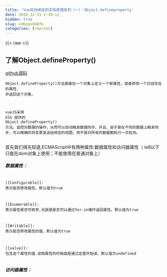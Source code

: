 ```yaml
---
title: 'Vue双向绑定的实现原理系列（一）：Object.defineproperty' 
date: 2018-12-15 2:30:11
hidden: true
slug: ndbzgvd48fe
categories: [reprint]
---
```


{{< raw >}}

                    
<h2 id="articleHeader0">了解Object.defineProperty()</h2>
<p><a href="https://github.com/fypShirley/vue_Source_analysis/tree/master/0_defineProperty" rel="nofollow noreferrer" target="_blank"> github源码 </a><br></p>
<div class="widget-codetool" style="display:none;">
      <div class="widget-codetool--inner">
      <span class="selectCode code-tool" data-toggle="tooltip" data-placement="top" title="" data-original-title="全选"></span>
      <span type="button" class="copyCode code-tool" data-toggle="tooltip" data-placement="top" data-clipboard-text="Object.defineProperty()方法直接在一个对象上定义一个新属性，或者修改一个已经存在的属性， 并返回这个对象。

vueJS采用 ES5 提供的 Object.defineProperty() 方法，监控对数据的操作，从而可以自动触发数据同步。并且，由于是在不同的数据上触发同步，可以精确的将变更发送给绑定的视图，而不是对所有的数据都执行一次检测。
" title="" data-original-title="复制"></span>
      <span type="button" class="saveToNote code-tool" data-toggle="tooltip" data-placement="top" title="" data-original-title="放进笔记"></span>
      </div>
      </div><pre class="hljs css"><code><span class="hljs-selector-tag">Object</span><span class="hljs-selector-class">.defineProperty</span>()方法直接在一个对象上定义一个新属性，或者修改一个已经存在的属性， 并返回这个对象。

<span class="hljs-selector-tag">vueJS</span>采用 <span class="hljs-selector-tag">ES5</span> 提供的 <span class="hljs-selector-tag">Object</span><span class="hljs-selector-class">.defineProperty</span>() 方法，监控对数据的操作，从而可以自动触发数据同步。并且，由于是在不同的数据上触发同步，可以精确的将变更发送给绑定的视图，而不是对所有的数据都执行一次检测。
</code></pre>
<p>首先我们得先知道,ECMAScript中有两种属性:数据属性和访问器属性（ ie8以下只能在dom对象上使用；不能使用在普通对象上）</p>
<h5>数据属性：</h5>
<div class="widget-codetool" style="display:none;">
      <div class="widget-codetool--inner">
      <span class="selectCode code-tool" data-toggle="tooltip" data-placement="top" title="" data-original-title="全选"></span>
      <span type="button" class="copyCode code-tool" data-toggle="tooltip" data-placement="top" data-clipboard-text="  [[Configurable]]: 表示能否修改属性。默认值为true

  [[Enumerable]]: 表示属性是否可枚举,也就是是否可以通过for-in循环返回属性。默认值为true

  [[Writable]]: 表示能否修改属性的值。默认值为true

  [[value]]: 包含这个属性的值.读取属性的时候就是通过这里开始读。默认值为undefined" title="" data-original-title="复制"></span>
      <span type="button" class="saveToNote code-tool" data-toggle="tooltip" data-placement="top" title="" data-original-title="放进笔记"></span>
      </div>
      </div><pre class="hljs lua"><code>  <span class="hljs-string">[[Configurable]]</span>: 表示能否修改属性。默认值为<span class="hljs-literal">true</span>

  <span class="hljs-string">[[Enumerable]]</span>: 表示属性是否可枚举,也就是是否可以通过<span class="hljs-keyword">for</span>-<span class="hljs-keyword">in</span>循环返回属性。默认值为<span class="hljs-literal">true</span>

  <span class="hljs-string">[[Writable]]</span>: 表示能否修改属性的值。默认值为<span class="hljs-literal">true</span>

  <span class="hljs-string">[[value]]</span>: 包含这个属性的值.读取属性的时候就是通过这里开始读。默认值为undefined</code></pre>
<h5>访问器属性：</h5>
<div class="widget-codetool" style="display:none;">
      <div class="widget-codetool--inner">
      <span class="selectCode code-tool" data-toggle="tooltip" data-placement="top" title="" data-original-title="全选"></span>
      <span type="button" class="copyCode code-tool" data-toggle="tooltip" data-placement="top" data-clipboard-text="   [[Configurable]]: 表示能否修改属性。默认值为true

   [[Enumerable]]: 表示属性是否可枚举,也就是是否可以通过for-in循环返回属性。默认值为true

   [[Get]]: 在读取属性时调用的函数，默认时undefined

   [[Set]]: 在设置属性时调用的函数，默认时undefined

    我们要是想修改默认属性的值就可以使用：Object.defineProperty(obj,prop,descriptor);" title="" data-original-title="复制"></span>
      <span type="button" class="saveToNote code-tool" data-toggle="tooltip" data-placement="top" title="" data-original-title="放进笔记"></span>
      </div>
      </div><pre class="hljs lua"><code>   <span class="hljs-string">[[Configurable]]</span>: 表示能否修改属性。默认值为<span class="hljs-literal">true</span>

   <span class="hljs-string">[[Enumerable]]</span>: 表示属性是否可枚举,也就是是否可以通过<span class="hljs-keyword">for</span>-<span class="hljs-keyword">in</span>循环返回属性。默认值为<span class="hljs-literal">true</span>

   <span class="hljs-string">[[Get]]</span>: 在读取属性时调用的函数，默认时undefined

   <span class="hljs-string">[[Set]]</span>: 在设置属性时调用的函数，默认时undefined

    我们要是想修改默认属性的值就可以使用：Object.defineProperty(obj,prop,descriptor);</code></pre>
<h3 id="articleHeader1">1.基本用法：</h3>
<div class="widget-codetool" style="display:none;">
      <div class="widget-codetool--inner">
      <span class="selectCode code-tool" data-toggle="tooltip" data-placement="top" title="" data-original-title="全选"></span>
      <span type="button" class="copyCode code-tool" data-toggle="tooltip" data-placement="top" data-clipboard-text="var a= {}
Object.defineProperty(a,&quot;b&quot;,{
    value:123
});
console.log(a.b);//123
" title="" data-original-title="复制"></span>
      <span type="button" class="saveToNote code-tool" data-toggle="tooltip" data-placement="top" title="" data-original-title="放进笔记"></span>
      </div>
      </div><pre class="hljs javascript"><code><span class="hljs-keyword">var</span> a= {}
<span class="hljs-built_in">Object</span>.defineProperty(a,<span class="hljs-string">"b"</span>,{
    <span class="hljs-attr">value</span>:<span class="hljs-number">123</span>
});
<span class="hljs-built_in">console</span>.log(a.b);<span class="hljs-comment">//123</span>
</code></pre>
<h3 id="articleHeader2">2.参数介绍：</h3>
<div class="widget-codetool" style="display:none;">
      <div class="widget-codetool--inner">
      <span class="selectCode code-tool" data-toggle="tooltip" data-placement="top" title="" data-original-title="全选"></span>
      <span type="button" class="copyCode code-tool" data-toggle="tooltip" data-placement="top" data-clipboard-text=" 第一个参数obj：目标对象a

 第二个参数prop：需要定义的属性或方法的名字&quot;b&quot;

 第二个参数descriptor：目标属性所拥有的特性" title="" data-original-title="复制"></span>
      <span type="button" class="saveToNote code-tool" data-toggle="tooltip" data-placement="top" title="" data-original-title="放进笔记"></span>
      </div>
      </div><pre class="hljs stylus"><code> 第一个参数obj：目标对象<span class="hljs-selector-tag">a</span>

 第二个参数prop：需要定义的属性或方法的名字<span class="hljs-string">"b"</span>

 第二个参数descriptor：目标属性所拥有的特性</code></pre>
<h4>2.1 第三个参数的取值介绍（descriptor）</h4>
<div class="widget-codetool" style="display:none;">
      <div class="widget-codetool--inner">
      <span class="selectCode code-tool" data-toggle="tooltip" data-placement="top" title="" data-original-title="全选"></span>
      <span type="button" class="copyCode code-tool" data-toggle="tooltip" data-placement="top" data-clipboard-text="    value：属性的值

    writable：如果为false，属性的值就不能被重写,只能为只读了

    configurable：总开关，一旦为false，就不能再设置他的（value，writable，configurable）

    enumerable：是否能在for...in循环中遍历出来或在Object.keys中列举出来。

    get：后面介绍

    set：后面介绍

    注意：在 descriptor 中不能同时设置访问器（get 和 set）和 wriable 或 value，否则会错，就是说用 get 和 set，就不能用 writable 或 value 中的任何一个

在基本用法里只设置了value,没有设置别的，可以简单的理解为（暂时这样理解）它会默认帮我们把writable，configurable，enumerable。都设上值，而且值还都是false。（仅限于第一次设置的时候）,等同于以下代码：

    var a = {}; 
    Object.defineProperty(a, 'b', {
         value: 123, 
         writable: false, 
         enumerable: false, 
         configurable: false 
    }); 
    console.log(a.b); //123" title="" data-original-title="复制"></span>
      <span type="button" class="saveToNote code-tool" data-toggle="tooltip" data-placement="top" title="" data-original-title="放进笔记"></span>
      </div>
      </div><pre class="bash hljs"><code class="bash">    value：属性的值

    writable：如果为<span class="hljs-literal">false</span>，属性的值就不能被重写,只能为只读了

    configurable：总开关，一旦为<span class="hljs-literal">false</span>，就不能再设置他的（value，writable，configurable）

    enumerable：是否能在for...in循环中遍历出来或在Object.keys中列举出来。

    get：后面介绍

    <span class="hljs-built_in">set</span>：后面介绍

    注意：在 descriptor 中不能同时设置访问器（get 和 <span class="hljs-built_in">set</span>）和 wriable 或 value，否则会错，就是说用 get 和 <span class="hljs-built_in">set</span>，就不能用 writable 或 value 中的任何一个

在基本用法里只设置了value,没有设置别的，可以简单的理解为（暂时这样理解）它会默认帮我们把writable，configurable，enumerable。都设上值，而且值还都是<span class="hljs-literal">false</span>。（仅限于第一次设置的时候）,等同于以下代码：

    var a = {}; 
    Object.defineProperty(a, <span class="hljs-string">'b'</span>, {
         value: 123, 
         writable: <span class="hljs-literal">false</span>, 
         enumerable: <span class="hljs-literal">false</span>, 
         configurable: <span class="hljs-literal">false</span> 
    }); 
    console.log(a.b); //123</code></pre>
<h4>2.1.1 configurable介绍</h4>
<div class="widget-codetool" style="display:none;">
      <div class="widget-codetool--inner">
      <span class="selectCode code-tool" data-toggle="tooltip" data-placement="top" title="" data-original-title="全选"></span>
      <span type="button" class="copyCode code-tool" data-toggle="tooltip" data-placement="top" data-clipboard-text="总开关，第一次设置 false 之后，，第二次什么设置也不行了：
也就是说,你可以使用Object.defineProperty()方法无限修改同一个属性,但是当把configurable改为false之后就有限制了

var a = {};
Object.defineProperty(a, 'b', { 
    configurable: false
}); 
Object.defineProperty(a, 'b',{ 
    configurable: true 
});
//报错：Uncaught TypeError: Cannot redefine property: b(…) 
" title="" data-original-title="复制"></span>
      <span type="button" class="saveToNote code-tool" data-toggle="tooltip" data-placement="top" title="" data-original-title="放进笔记"></span>
      </div>
      </div><pre class="hljs dart"><code>总开关，第一次设置 <span class="hljs-keyword">false</span> 之后，，第二次什么设置也不行了：
也就是说,你可以使用<span class="hljs-built_in">Object</span>.defineProperty()方法无限修改同一个属性,但是当把configurable改为<span class="hljs-keyword">false</span>之后就有限制了

<span class="hljs-keyword">var</span> a = {};
<span class="hljs-built_in">Object</span>.defineProperty(a, <span class="hljs-string">'b'</span>, { 
    configurable: <span class="hljs-keyword">false</span>
}); 
<span class="hljs-built_in">Object</span>.defineProperty(a, <span class="hljs-string">'b'</span>,{ 
    configurable: <span class="hljs-keyword">true</span> 
});
<span class="hljs-comment">//报错：Uncaught TypeError: Cannot redefine property: b(…) </span>
</code></pre>
<h4>2.1.2 writable介绍</h4>
<div class="widget-codetool" style="display:none;">
      <div class="widget-codetool--inner">
      <span class="selectCode code-tool" data-toggle="tooltip" data-placement="top" title="" data-original-title="全选"></span>
      <span type="button" class="copyCode code-tool" data-toggle="tooltip" data-placement="top" data-clipboard-text="var a = {}; 
Object.defineProperty(a, 'b', { 
    value: 123,
    writable: false //只读
});
console.log(a.b); // 打印 123 
a.b = 124; // 没有错误抛出（在严格模式下会抛出，即使之前已经有相同的值） 
console.log(a.b); // 打印 123， 赋值不起作用。
" title="" data-original-title="复制"></span>
      <span type="button" class="saveToNote code-tool" data-toggle="tooltip" data-placement="top" title="" data-original-title="放进笔记"></span>
      </div>
      </div><pre class="hljs javascript"><code><span class="hljs-keyword">var</span> a = {}; 
<span class="hljs-built_in">Object</span>.defineProperty(a, <span class="hljs-string">'b'</span>, { 
    <span class="hljs-attr">value</span>: <span class="hljs-number">123</span>,
    <span class="hljs-attr">writable</span>: <span class="hljs-literal">false</span> <span class="hljs-comment">//只读</span>
});
<span class="hljs-built_in">console</span>.log(a.b); <span class="hljs-comment">// 打印 123 </span>
a.b = <span class="hljs-number">124</span>; <span class="hljs-comment">// 没有错误抛出（在严格模式下会抛出，即使之前已经有相同的值） </span>
<span class="hljs-built_in">console</span>.log(a.b); <span class="hljs-comment">// 打印 123， 赋值不起作用。</span>
</code></pre>
<h4>2.1.3 enumerable介绍</h4>
<div class="widget-codetool" style="display:none;">
      <div class="widget-codetool--inner">
      <span class="selectCode code-tool" data-toggle="tooltip" data-placement="top" title="" data-original-title="全选"></span>
      <span type="button" class="copyCode code-tool" data-toggle="tooltip" data-placement="top" data-clipboard-text="var a = {}
    Object.defineProperty(a,&quot;b&quot;,{
        value:3445,
        enumerable:true
});
console.log(Object.keys(a));// 打印[&quot;b&quot;]

//改成false:

var a = {}
    Object.defineProperty(a,&quot;b&quot;,{
        value:3445,
        enumerable:false
});
console.log(Object.keys(a));// 打印[]
" title="" data-original-title="复制"></span>
      <span type="button" class="saveToNote code-tool" data-toggle="tooltip" data-placement="top" title="" data-original-title="放进笔记"></span>
      </div>
      </div><pre class="hljs javascript"><code><span class="hljs-keyword">var</span> a = {}
    <span class="hljs-built_in">Object</span>.defineProperty(a,<span class="hljs-string">"b"</span>,{
        <span class="hljs-attr">value</span>:<span class="hljs-number">3445</span>,
        <span class="hljs-attr">enumerable</span>:<span class="hljs-literal">true</span>
});
<span class="hljs-built_in">console</span>.log(<span class="hljs-built_in">Object</span>.keys(a));<span class="hljs-comment">// 打印["b"]</span>

<span class="hljs-comment">//改成false:</span>

<span class="hljs-keyword">var</span> a = {}
    <span class="hljs-built_in">Object</span>.defineProperty(a,<span class="hljs-string">"b"</span>,{
        <span class="hljs-attr">value</span>:<span class="hljs-number">3445</span>,
        <span class="hljs-attr">enumerable</span>:<span class="hljs-literal">false</span>
});
<span class="hljs-built_in">console</span>.log(<span class="hljs-built_in">Object</span>.keys(a));<span class="hljs-comment">// 打印[]</span>
</code></pre>
<h4>2.1.4 set &amp; get</h4>
<div class="widget-codetool" style="display:none;">
      <div class="widget-codetool--inner">
      <span class="selectCode code-tool" data-toggle="tooltip" data-placement="top" title="" data-original-title="全选"></span>
      <span type="button" class="copyCode code-tool" data-toggle="tooltip" data-placement="top" data-clipboard-text="访问器属性不能直接定义!只能通过Object.defineProperty()来定义：
var a= {}
Object.defineProperty(a,&quot;b&quot;,{
    set:function(newValue){
        console.log(&quot;赋值是:&quot;+newValue)
    },
    get:function(){
        console.log(&quot;取值:&quot;)
        return 2 //注意这里，我硬编码返回2
    }
});
a.b =1; //赋值是: 1
console.log(a.b) ;   //取值  2  

简单来说，这个 b 赋值或者取值的时候会分别触发 set 和 get 对应的函数

" title="" data-original-title="复制"></span>
      <span type="button" class="saveToNote code-tool" data-toggle="tooltip" data-placement="top" title="" data-original-title="放进笔记"></span>
      </div>
      </div><pre class="hljs typescript"><code>访问器属性不能直接定义!只能通过<span class="hljs-built_in">Object</span>.defineProperty()来定义：
<span class="hljs-keyword">var</span> a= {}
<span class="hljs-built_in">Object</span>.defineProperty(a,<span class="hljs-string">"b"</span>,{
    <span class="hljs-keyword">set</span>:<span class="hljs-function"><span class="hljs-keyword">function</span>(<span class="hljs-params">newValue</span>)</span>{
        <span class="hljs-built_in">console</span>.log(<span class="hljs-string">"赋值是:"</span>+newValue)
    },
    <span class="hljs-keyword">get</span>:<span class="hljs-function"><span class="hljs-keyword">function</span>(<span class="hljs-params"></span>)</span>{
        <span class="hljs-built_in">console</span>.log(<span class="hljs-string">"取值:"</span>)
        <span class="hljs-keyword">return</span> <span class="hljs-number">2</span> <span class="hljs-comment">//注意这里，我硬编码返回2</span>
    }
});
a.b =<span class="hljs-number">1</span>; <span class="hljs-comment">//赋值是: 1</span>
<span class="hljs-built_in">console</span>.log(a.b) ;   <span class="hljs-comment">//取值  2  </span>

简单来说，这个 b 赋值或者取值的时候会分别触发 <span class="hljs-keyword">set</span> 和 <span class="hljs-keyword">get</span> 对应的函数

</code></pre>
<h3 id="articleHeader3">3.Object.defineProperty示例：</h3>
<div class="widget-codetool" style="display:none;">
      <div class="widget-codetool--inner">
      <span class="selectCode code-tool" data-toggle="tooltip" data-placement="top" title="" data-original-title="全选"></span>
      <span type="button" class="copyCode code-tool" data-toggle="tooltip" data-placement="top" data-clipboard-text="//判断是不是对象
function isObj(obj){
    var type = Object.prototype.toString.call(obj);
    return type === '[object Object]';
}
 
//执行函数：
function objFun(obj){
    if(isObj(obj)){
        new Observer(obj);
    }
}

function Observer(obj){
    this.data = obj;
    this.walk(obj);
}

 //监听事件函数：
Observer.prototype.walk = function(obj){
    for(var k in obj){
        def(obj,k,obj[k])
    }
}

function def(obj,k,val){
    Object.defineProperty(obj,k,{
        configurable:true,
        enumerable:true,
        get:function(){
            console.log('get取值');
            return val;
        },
        set:function(newVal){
            if(val === newVal){
                return;
            }
            val = newVal;
            console.log('set设置值')
        }
    });
}

//测试：
var obj = {a:111,b:222};
objFun(obj);
console.log(obj.a)//get取值 222
obj.a = 333;//set设置值
console.log(obj) 

" title="" data-original-title="复制"></span>
      <span type="button" class="saveToNote code-tool" data-toggle="tooltip" data-placement="top" title="" data-original-title="放进笔记"></span>
      </div>
      </div><pre class="hljs javascript"><code><span class="hljs-comment">//判断是不是对象</span>
<span class="hljs-function"><span class="hljs-keyword">function</span> <span class="hljs-title">isObj</span>(<span class="hljs-params">obj</span>)</span>{
    <span class="hljs-keyword">var</span> type = <span class="hljs-built_in">Object</span>.prototype.toString.call(obj);
    <span class="hljs-keyword">return</span> type === <span class="hljs-string">'[object Object]'</span>;
}
 
<span class="hljs-comment">//执行函数：</span>
<span class="hljs-function"><span class="hljs-keyword">function</span> <span class="hljs-title">objFun</span>(<span class="hljs-params">obj</span>)</span>{
    <span class="hljs-keyword">if</span>(isObj(obj)){
        <span class="hljs-keyword">new</span> Observer(obj);
    }
}

<span class="hljs-function"><span class="hljs-keyword">function</span> <span class="hljs-title">Observer</span>(<span class="hljs-params">obj</span>)</span>{
    <span class="hljs-keyword">this</span>.data = obj;
    <span class="hljs-keyword">this</span>.walk(obj);
}

 <span class="hljs-comment">//监听事件函数：</span>
Observer.prototype.walk = <span class="hljs-function"><span class="hljs-keyword">function</span>(<span class="hljs-params">obj</span>)</span>{
    <span class="hljs-keyword">for</span>(<span class="hljs-keyword">var</span> k <span class="hljs-keyword">in</span> obj){
        def(obj,k,obj[k])
    }
}

<span class="hljs-function"><span class="hljs-keyword">function</span> <span class="hljs-title">def</span>(<span class="hljs-params">obj,k,val</span>)</span>{
    <span class="hljs-built_in">Object</span>.defineProperty(obj,k,{
        <span class="hljs-attr">configurable</span>:<span class="hljs-literal">true</span>,
        <span class="hljs-attr">enumerable</span>:<span class="hljs-literal">true</span>,
        <span class="hljs-attr">get</span>:<span class="hljs-function"><span class="hljs-keyword">function</span>(<span class="hljs-params"></span>)</span>{
            <span class="hljs-built_in">console</span>.log(<span class="hljs-string">'get取值'</span>);
            <span class="hljs-keyword">return</span> val;
        },
        <span class="hljs-attr">set</span>:<span class="hljs-function"><span class="hljs-keyword">function</span>(<span class="hljs-params">newVal</span>)</span>{
            <span class="hljs-keyword">if</span>(val === newVal){
                <span class="hljs-keyword">return</span>;
            }
            val = newVal;
            <span class="hljs-built_in">console</span>.log(<span class="hljs-string">'set设置值'</span>)
        }
    });
}

<span class="hljs-comment">//测试：</span>
<span class="hljs-keyword">var</span> obj = {<span class="hljs-attr">a</span>:<span class="hljs-number">111</span>,<span class="hljs-attr">b</span>:<span class="hljs-number">222</span>};
objFun(obj);
<span class="hljs-built_in">console</span>.log(obj.a)<span class="hljs-comment">//get取值 222</span>
obj.a = <span class="hljs-number">333</span>;<span class="hljs-comment">//set设置值</span>
<span class="hljs-built_in">console</span>.log(obj) 

</code></pre>
<h3 id="articleHeader4">4.Object.defineProperty实现数据和视图的联动：</h3>
<div class="widget-codetool" style="display:none;">
      <div class="widget-codetool--inner">
      <span class="selectCode code-tool" data-toggle="tooltip" data-placement="top" title="" data-original-title="全选"></span>
      <span type="button" class="copyCode code-tool" data-toggle="tooltip" data-placement="top" data-clipboard-text="html:

<div>
    Object.defineProperty实现数据和视图的联动: <br>
    <span id=&quot;nickName&quot;></span>
    <div id=&quot;introduce&quot;></div>
</div>

js：（视图控制器）

var userInfo = {};
Object.defineProperty(userInfo,'nickName',{
    get:function(){
        return document.getElementById('nickName').innerHTML;
    },
    set:function(nick){
        document.getElementById('nickName').innerHTML = nick
    }
});
Object.defineProperty(userInfo,'introduce',{
    get:function(){
        return document.getElementById('introduce').innerHTML;
    },
    set:function(introduce){
        document.getElementById('introduce').innerHTML = introduce
    }
});
//console.log(userInfo)
userInfo.nickName = '我是nickName';
userInfo.introduce = '我是introduce'

上面设置userInfo的nickName属性时会调用set方法，更新DOM节点的HTML" title="" data-original-title="复制"></span>
      <span type="button" class="saveToNote code-tool" data-toggle="tooltip" data-placement="top" title="" data-original-title="放进笔记"></span>
      </div>
      </div><pre class="hljs actionscript"><code>html:

&lt;div&gt;
    Object.defineProperty实现数据和视图的联动: &lt;br&gt;
    &lt;span id=<span class="hljs-string">"nickName"</span>&gt;&lt;/span&gt;
    &lt;div id=<span class="hljs-string">"introduce"</span>&gt;&lt;/div&gt;
&lt;/div&gt;

js：（视图控制器）

<span class="hljs-keyword">var</span> userInfo = {};
Object.defineProperty(userInfo,<span class="hljs-string">'nickName'</span>,{
    <span class="hljs-keyword">get</span>:<span class="hljs-function"><span class="hljs-keyword">function</span><span class="hljs-params">()</span></span>{
        <span class="hljs-keyword">return</span> document.getElementById(<span class="hljs-string">'nickName'</span>).innerHTML;
    },
    <span class="hljs-keyword">set</span>:<span class="hljs-function"><span class="hljs-keyword">function</span><span class="hljs-params">(nick)</span></span>{
        document.getElementById(<span class="hljs-string">'nickName'</span>).innerHTML = nick
    }
});
Object.defineProperty(userInfo,<span class="hljs-string">'introduce'</span>,{
    <span class="hljs-keyword">get</span>:<span class="hljs-function"><span class="hljs-keyword">function</span><span class="hljs-params">()</span></span>{
        <span class="hljs-keyword">return</span> document.getElementById(<span class="hljs-string">'introduce'</span>).innerHTML;
    },
    <span class="hljs-keyword">set</span>:<span class="hljs-function"><span class="hljs-keyword">function</span><span class="hljs-params">(introduce)</span></span>{
        document.getElementById(<span class="hljs-string">'introduce'</span>).innerHTML = introduce
    }
});
<span class="hljs-comment">//console.log(userInfo)</span>
userInfo.nickName = <span class="hljs-string">'我是nickName'</span>;
userInfo.introduce = <span class="hljs-string">'我是introduce'</span>

上面设置userInfo的nickName属性时会调用<span class="hljs-keyword">set</span>方法，更新DOM节点的HTML</code></pre>
<h4>系列文章的目录:</h4>
<p><a href="https://segmentfault.com/a/1190000013035407">Vue双向绑定的实现原理系列（一）：Object.defineproperty</a><br><a href="https://segmentfault.com/a/1190000013051584" target="_blank">Vue双向绑定的实现原理系列（二）：设计模式</a><br><a href="https://segmentfault.com/a/1190000013159255">Vue双向绑定的实现原理系列（三）：监听器Observer和订阅者Watcher</a><br><a href="https://segmentfault.com/a/1190000013169852" target="_blank">Vue双向绑定的实现原理系列（四）：补充指令解析器compile</a></p>

                
{{< /raw >}}

# 版权声明
本文资源来源互联网，仅供学习研究使用，版权归该资源的合法拥有者所有，

本文仅用于学习、研究和交流目的。转载请注明出处、完整链接以及原作者。

原作者若认为本站侵犯了您的版权，请联系我们，我们会立即删除！

## 原文标题
Vue双向绑定的实现原理系列（一）：Object.defineproperty

## 原文链接
[https://segmentfault.com/a/1190000013035407](https://segmentfault.com/a/1190000013035407)

